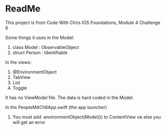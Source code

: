 #  ReadMe

This project is from Code With Chris IOS Foundations, Module 4 Challenge 6

Some things it uses in the Model:
1. class Model : ObservableObject
2. struct Person : Identifiable 

In the views:
1. @EnvironmentObject 
2. TabView
3. List
4. Toggle

It has no ViewModel file. The data is hard coded in the Model.

In the PeopleM4Ch6App.swift (the app launcher)
1. You must add .environmentObject(Model()) to ContentView oe else you will get an error

